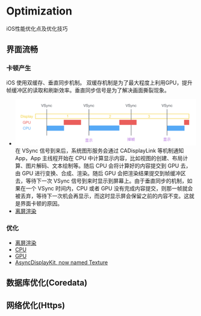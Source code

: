 # Optimization
iOS性能优化点及优化技巧
## 界面流畅
### 卡顿产生
iOS 使用双缓存、垂直同步机制。
双缓存机制是为了最大程度上利用GPU，提升帧缓冲区的读取和刷新效率。垂直同步信号是为了解决画面撕裂现象。
* ![display](/DIsplayProcess.png)
在 VSync 信号到来后，系统图形服务会通过 CADisplayLink 等机制通知 App，App 主线程开始在 CPU 中计算显示内容，比如视图的创建、布局计算、图片解码、文本绘制等。随后 CPU 会将计算好的内容提交到 GPU 去，由 GPU 进行变换、合成、渲染。随后 GPU 会把渲染结果提交到帧缓冲区去，等待下一次 VSync 信号到来时显示到屏幕上。由于垂直同步的机制，如果在一个 VSync 时间内，CPU 或者 GPU 没有完成内容提交，则那一帧就会被丢弃，等待下一次机会再显示，而这时显示屏会保留之前的内容不变。这就是界面卡顿的原因。
* [离屏渲染](/OffScreen.md)
### 优化
* [离屏渲染](/OffScreen.md)
* [CPU](/view_CPU.md)
* [GPU](/view_GPU.md)
* [ AsyncDisplayKit, now named Texture]( https://github.com/texturegroup/texture/)
## 数据库优化(Coredata)
## 网络优化(Https)
